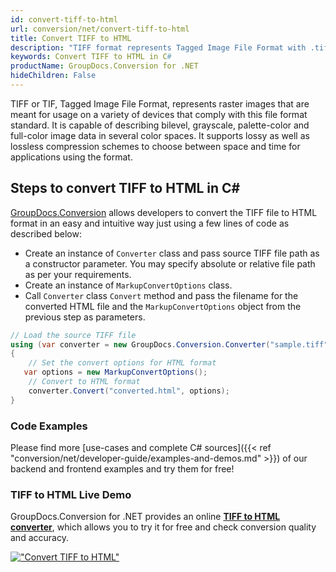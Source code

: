 ```yaml
---
id: convert-tiff-to-html
url: conversion/net/convert-tiff-to-html
title: Convert TIFF to HTML
description: "TIFF format represents Tagged Image File Format with .tiff extension. Learn how to convert TIFF to HTML file programmatically in C# language using GroupDocs.Conversion for .NET library."
keywords: Convert TIFF to HTML in C#
productName: GroupDocs.Conversion for .NET
hideChildren: False
---
```


TIFF or TIF, Tagged Image File Format, represents raster images that are meant for usage on a variety of devices that comply with this file format standard. It is capable of describing bilevel, grayscale, palette-color and full-color image data in several color spaces. It supports lossy as well as lossless compression schemes to choose between space and time for applications using the format.

## Steps to convert TIFF to HTML in C#

[GroupDocs.Conversion](https://products.groupdocs.com/conversion/net) allows developers to convert the TIFF file to HTML format in an easy and intuitive way just using a few lines of code as described below:

* Create an instance of `Converter` class and pass source TIFF file path as a constructor parameter. You may specify absolute or relative file path as per your requirements. 
* Create an instance of `MarkupConvertOptions` class.
* Call `Converter` class `Convert` method and pass the filename for the converted HTML file and the `MarkupConvertOptions` object from the previous step as parameters.

```csharp
// Load the source TIFF file
using (var converter = new GroupDocs.Conversion.Converter("sample.tiff"))
{
    // Set the convert options for HTML format
   var options = new MarkupConvertOptions();
    // Convert to HTML format
    converter.Convert("converted.html", options);
}
```

### Code Examples

Please find more [use-cases and complete C# sources]({{< ref "conversion/net/developer-guide/examples-and-demos.md" >}}) of our backend and frontend examples and try them for free!

### TIFF to HTML Live Demo

GroupDocs.Conversion for .NET provides an online [**TIFF to HTML converter**](https://products.groupdocs.app/conversion/tiff-to-html), which allows you to try it for free and check conversion quality and accuracy.

[!["Convert TIFF to HTML"](conversion/net/images/convert-to-html/convert-tiff-to-html.png)](https://products.groupdocs.app/conversion/tiff-to-html)